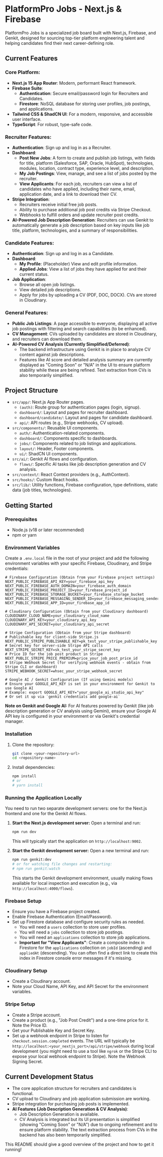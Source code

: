 
# PlatformPro Jobs - Next.js & Firebase

PlatformPro Jobs is a specialized job board built with Next.js, Firebase, and Genkit, designed for sourcing top-tier platform engineering talent and helping candidates find their next career-defining role.

## Current Features

### Core Platform:
- **Next.js 15 App Router**: Modern, performant React framework.
- **Firebase Suite**:
    - **Authentication**: Secure email/password login for Recruiters and Candidates.
    - **Firestore**: NoSQL database for storing user profiles, job postings, and applications.
- **Tailwind CSS & ShadCN UI**: For a modern, responsive, and accessible user interface.
- **TypeScript**: For robust, type-safe code.

### Recruiter Features:
- **Authentication**: Sign up and log in as a Recruiter.
- **Dashboard**:
    - **Post New Jobs**: A form to create and publish job listings, with fields for title, platform (Salesforce, SAP, Oracle, HubSpot), technologies, modules, location, contract type, experience level, and description.
    - **My Job Postings**: View, manage, and see a list of jobs posted by the recruiter.
    - **View Applicants**: For each job, recruiters can view a list of candidates who have applied, including their name, email, application date, and a link to download their CV.
- **Stripe Integration**:
    - Recruiters receive initial free job posts.
    - Ability to purchase additional job post credits via Stripe Checkout.
    - Webhooks to fulfill orders and update recruiter post credits.
- **AI-Powered Job Description Generation**: Recruiters can use Genkit to automatically generate a job description based on key inputs like job title, platform, technologies, and a summary of responsibilities.

### Candidate Features:
- **Authentication**: Sign up and log in as a Candidate.
- **Dashboard**:
    - **My Profile**: (Placeholder) View and edit profile information.
    - **Applied Jobs**: View a list of jobs they have applied for and their current status.
- **Job Application**:
    - Browse all open job listings.
    - View detailed job descriptions.
    - Apply for jobs by uploading a CV (PDF, DOC, DOCX). CVs are stored in Cloudinary.

### General Features:
- **Public Job Listings**: A page accessible to everyone, displaying all active job postings with filtering and search capabilities (to be enhanced).
- **CV Management**: CVs uploaded by candidates are stored in Cloudinary, and recruiters can download them.
- **AI-Powered CV Analysis (Currently Simplified/Deferred)**:
    - The backend infrastructure using Genkit is in place to analyze CV content against job descriptions.
    - Features like AI score and detailed analysis summary are currently displayed as "Coming Soon" or "N/A" in the UI to ensure platform stability while these are being refined. Text extraction from CVs is also temporarily simplified.

## Project Structure

- `src/app/`: Next.js App Router pages.
    - `(auth)`: Route group for authentication pages (login, signup).
    - `dashboard/`: Layout and pages for recruiter dashboard.
    - `dashboard/candidate/`: Layout and pages for candidate dashboard.
    - `api/`: API routes (e.g., Stripe webhooks, CV upload).
- `src/components/`: Reusable UI components.
    - `auth/`: Authentication-related components.
    - `dashboard/`: Components specific to dashboards.
    - `jobs/`: Components related to job listings and applications.
    - `layout/`: Header, Footer components.
    - `ui/`: ShadCN UI components.
- `src/ai/`: Genkit AI flows and configuration.
    - `flows/`: Specific AI tasks like job description generation and CV analysis.
- `src/context/`: React Context providers (e.g., AuthContext).
- `src/hooks/`: Custom React hooks.
- `src/lib/`: Utility functions, Firebase configuration, type definitions, static data (job titles, technologies).

## Getting Started

### Prerequisites
- Node.js (v18 or later recommended)
- npm or yarn

### Environment Variables
Create a `.env.local` file in the root of your project and add the following environment variables with your specific Firebase, Cloudinary, and Stripe credentials:

```env
# Firebase Configuration (Obtain from your Firebase project settings)
NEXT_PUBLIC_FIREBASE_API_KEY=your_firebase_api_key
NEXT_PUBLIC_FIREBASE_AUTH_DOMAIN=your_firebase_auth_domain
NEXT_PUBLIC_FIREBASE_PROJECT_ID=your_firebase_project_id
NEXT_PUBLIC_FIREBASE_STORAGE_BUCKET=your_firebase_storage_bucket
NEXT_PUBLIC_FIREBASE_MESSAGING_SENDER_ID=your_firebase_messaging_sender_id
NEXT_PUBLIC_FIREBASE_APP_ID=your_firebase_app_id

# Cloudinary Configuration (Obtain from your Cloudinary dashboard)
CLOUDINARY_CLOUD_NAME=your_cloudinary_cloud_name
CLOUDINARY_API_KEY=your_cloudinary_api_key
CLOUDINARY_API_SECRET=your_cloudinary_api_secret

# Stripe Configuration (Obtain from your Stripe dashboard)
# Publishable key for client-side Stripe.js
NEXT_PUBLIC_STRIPE_PUBLISHABLE_KEY=pk_test_your_stripe_publishable_key
# Secret key for server-side Stripe API calls
NEXT_STRIPE_SECRET_KEY=sk_test_your_stripe_secret_key
# Price ID for the job post product in Stripe
NEXT_PUBLIC_STRIPE_PRICE_PREMIUM=price_your_job_post_price_id
# Stripe Webhook Secret (for verifying webhook events - obtain from Stripe CLI or dashboard)
STRIPE_WEBHOOK_SECRET=whsec_your_stripe_webhook_secret

# Google AI / Genkit Configuration (If using Gemini models)
# Ensure your GOOGLE_API_KEY is set in your environment for Genkit to use Google AI
# Example: export GOOGLE_API_KEY="your_google_ai_studio_api_key"
# Or set it up via `genkit credentials add google-ai`
```

**Note on Genkit and Google AI:** For AI features powered by Genkit (like job description generation or CV analysis using Gemini), ensure your Google AI API key is configured in your environment or via Genkit's credential manager.

### Installation
1. Clone the repository:
   ```bash
   git clone <your-repository-url>
   cd <repository-name>
   ```
2. Install dependencies:
   ```bash
   npm install
   # or
   # yarn install
   ```

### Running the Application Locally

You need to run two separate development servers: one for the Next.js frontend and one for the Genkit AI flows.

1.  **Start the Next.js development server:**
    Open a terminal and run:
    ```bash
    npm run dev
    ```
    This will typically start the application on `http://localhost:9002`.

2.  **Start the Genkit development server:**
    Open a new terminal and run:
    ```bash
    npm run genkit:dev
    # or for watching file changes and restarting:
    # npm run genkit:watch
    ```
    This starts the Genkit development environment, usually making flows available for local inspection and execution (e.g., via `http://localhost:4000/flows`).

### Firebase Setup
- Ensure you have a Firebase project created.
- Enable Firebase Authentication (Email/Password).
- Set up Firestore database and configure security rules as needed.
    - You will need a `users` collection to store user profiles.
    - You will need a `jobs` collection to store job postings.
    - You will need an `applications` collection to store job applications.
    - **Important for "View Applicants"**: Create a composite index in Firestore for the `applications` collection on `jobId` (ascending) and `appliedAt` (descending). You can often find a direct link to create this index in Firestore console error messages if it's missing.

### Cloudinary Setup
- Create a Cloudinary account.
- Note your Cloud Name, API Key, and API Secret for the environment variables.

### Stripe Setup
- Create a Stripe account.
- Create a product (e.g., "Job Post Credit") and a one-time price for it. Note the Price ID.
- Get your Publishable Key and Secret Key.
- Set up a webhook endpoint in Stripe to listen for `checkout.session.completed` events. The URL will typically be `http://localhost:<your_nextjs_port>/api/stripe/webhook` during local development (you might need to use a tool like `ngrok` or the Stripe CLI to expose your local webhook endpoint to Stripe). Note the Webhook Signing Secret.

## Current Development Status
- The core application structure for recruiters and candidates is functional.
- CV upload to Cloudinary and job application submission are working.
- Stripe integration for purchasing job posts is implemented.
- **AI Features (Job Description Generation & CV Analysis)**:
    - Job Description Generation is available.
    - CV Analysis is integrated but its UI presentation is simplified (showing "Coming Soon" or "N/A") due to ongoing refinement and to ensure platform stability. The text extraction process from CVs in the backend has also been temporarily simplified.

This README should give a good overview of the project and how to get it running!

